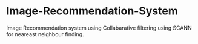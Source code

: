 # Image-Recommendation-System
Image Recommendation system using Collabarative filtering using SCANN for neareast neighbour finding.


